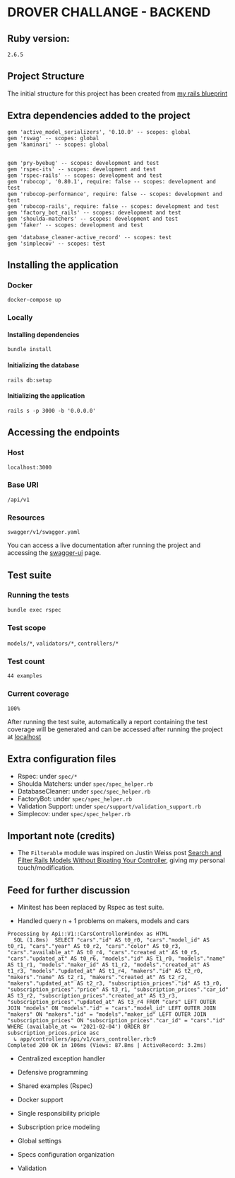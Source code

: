 # DROVER CHALLANGE - BACKEND

## Ruby version:
`2.6.5`

## Project Structure

The initial structure for this project has been created from [my rails blueprint](https://github.com/raphaeloneves/rails-scaffold)

## Extra dependencies added to the project
```
gem 'active_model_serializers', '0.10.0' -- scopes: global
gem 'rswag' -- scopes: global
gem 'kaminari' -- scopes: global


gem 'pry-byebug' -- scopes: development and test
gem 'rspec-its' -- scopes: development and test
gem 'rspec-rails' -- scopes: development and test
gem 'rubocop', '0.80.1', require: false -- scopes: development and test
gem 'rubocop-performance', require: false -- scopes: development and test
gem 'rubocop-rails', require: false -- scopes: development and test
gem 'factory_bot_rails' -- scopes: development and test
gem 'shoulda-matchers' -- scopes: development and test
gem 'faker' -- scopes: development and test

gem 'database_cleaner-active_record' -- scopes: test
gem 'simplecov' -- scopes: test
```

## Installing the application

### Docker

```
docker-compose up
```

### Locally

#### Installing dependencies

```
bundle install
```

#### Initializing the database

```
rails db:setup
```

#### Initializing the application

```
rails s -p 3000 -b '0.0.0.0'
```

## Accessing the endpoints

### Host

`localhost:3000`

### Base URI

`/api/v1`

### Resources

```
swagger/v1/swagger.yaml
```

You can access a live documentation after running the project and accessing the [swagger-ui](http://localhost:3000/api-docs) page.

## Test suite

### Running the tests

```
bundle exec rspec
```

### Test scope

`models/*`, `validators/*`, `controllers/*`

### Test count

`44 examples`

### Current coverage

`100%`

After running the test suite, automatically a report containing the test coverage will be generated and can be accessed after running the project at [localhost](http://localhost:3000/coverage/index.html#_AllFiles)

## Extra configuration files

- Rspec: under `spec/*`
- Shoulda Matchers: under `spec/spec_helper.rb`
- DatabaseCleaner: under `spec/spec_helper.rb`
- FactoryBot: under `spec/spec_helper.rb`
- Validation Support: under `spec/support/validation_support.rb`
- Simplecov: under `spec/spec_helper.rb`

## Important note (credits)

- The `Filterable` module was inspired on Justin Weiss post [Search and Filter Rails Models Without Bloating Your Controller](https://www.justinweiss.com/articles/search-and-filter-rails-models-without-bloating-your-controller/), giving my personal touch/modification.

## Feed for further discussion

- Minitest has been replaced by Rspec as test suite.

- Handled query n + 1 problems on makers, models and cars

```
Processing by Api::V1::CarsController#index as HTML
  SQL (1.8ms)  SELECT "cars"."id" AS t0_r0, "cars"."model_id" AS t0_r1, "cars"."year" AS t0_r2, "cars"."color" AS t0_r3, "cars"."available_at" AS t0_r4, "cars"."created_at" AS t0_r5, "cars"."updated_at" AS t0_r6, "models"."id" AS t1_r0, "models"."name" AS t1_r1, "models"."maker_id" AS t1_r2, "models"."created_at" AS t1_r3, "models"."updated_at" AS t1_r4, "makers"."id" AS t2_r0, "makers"."name" AS t2_r1, "makers"."created_at" AS t2_r2, "makers"."updated_at" AS t2_r3, "subscription_prices"."id" AS t3_r0, "subscription_prices"."price" AS t3_r1, "subscription_prices"."car_id" AS t3_r2, "subscription_prices"."created_at" AS t3_r3, "subscription_prices"."updated_at" AS t3_r4 FROM "cars" LEFT OUTER JOIN "models" ON "models"."id" = "cars"."model_id" LEFT OUTER JOIN "makers" ON "makers"."id" = "models"."maker_id" LEFT OUTER JOIN "subscription_prices" ON "subscription_prices"."car_id" = "cars"."id" WHERE (available_at <= '2021-02-04') ORDER BY subscription_prices.price asc
  ↳ app/controllers/api/v1/cars_controller.rb:9
Completed 200 OK in 106ms (Views: 87.8ms | ActiveRecord: 3.2ms)
```

- Centralized exception handler

- Defensive programming

- Shared examples (Rspec)

- Docker support

- Single responsibility priciple

- Subscription price modeling

- Global settings

- Specs configuration organization

- Validation


 